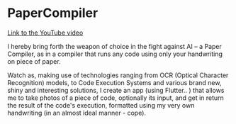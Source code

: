 # PaperCompiler

[Link to the YouTube video](https://youtu.be/rb8kE-e2FXs)

I hereby bring forth the weapon of choice in the fight against AI – a Paper Compiler, as in a compiler that runs any code using only your handwriting on piece of paper.

Watch as, making use of technologies ranging from OCR (Optical Character Recognition) models, to Code Execution Systems and various brand new, shiny and interesting solutions, I create an app (using Flutter.. ) that allows me to take photos of a piece of code, optionally its input, and get in return the result of the code's execution, formatted using my very own handwriting (in an almost ideal manner - cope).